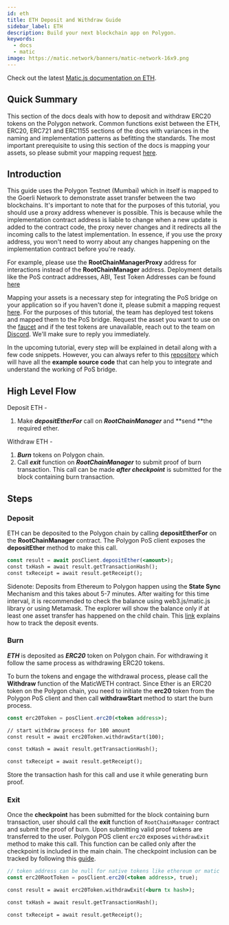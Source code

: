 ```yaml
---
id: eth
title: ETH Deposit and Withdraw Guide
sidebar_label: ETH
description: Build your next blockchain app on Polygon.
keywords:
  - docs
  - matic
image: https://matic.network/banners/matic-network-16x9.png
---
```


Check out the latest [Matic.js documentation on ETH](https://maticnetwork.github.io/matic.js/docs/pos/deposit-ether/).

## Quick Summary

This section of the docs deals with how to deposit and withdraw ERC20 tokens on the Polygon network. Common functions exist between the ETH, ERC20, ERC721 and ERC1155 sections of the docs with variances in the naming and implementation patterns as befitting the standards. The most important prerequisite to using this section of the docs is mapping your assets, so please submit your mapping request [here](https://docs.polygon.technology/docs/develop/ethereum-polygon/submit-mapping-request/).

## Introduction

This guide uses the Polygon Testnet (Mumbai) which in itself is mapped to the Goerli Network to demonstrate asset transfer between the two blockchains. It's important to note that for the purposes of this tutorial, you should use a proxy address whenever is possible. This is because while the implementation contract address is liable to change when a new update is added to the contract code, the proxy never changes and it redirects all the incoming calls to the latest implementation. In essence, if you use the proxy address, you won't need to worry about any changes happening on the implementation contract before you're ready.

For example, please use the **RootChainManagerProxy** address for interactions instead of the **RootChainManager** address. Deployment details like the PoS contract addresses, ABI, Test Token Addresses can be found [here](https://docs.polygon.technology/docs/develop/ethereum-polygon/pos/deployment/)

Mapping your assets is a necessary step for integrating the PoS bridge on your application so if you haven't done it, please submit a mapping request [here](https://docs.polygon.technology/docs/develop/ethereum-polygon/submit-mapping-request/). For the purposes of this tutorial, the team has deployed test tokens and mapped them to the PoS bridge. Request the asset you want to use on the [faucet](https://faucet.polygon.technology/) and if the test tokens are unavailable, reach out to the team on [Discord](https://discord.gg/polygon). We'll make sure to reply you immediately.

In the upcoming tutorial, every step will be explained in detail along with a few code snippets. However, you can always refer to this [repository](https://github.com/maticnetwork/matic.js/tree/master/examples) which will have all the **example source code** that can help you to integrate and understand the working of PoS bridge.

## High Level Flow

Deposit ETH -

1. Make **_depositEtherFor_** call on **_RootChainManager_** and **send **the required ether.

Withdraw ETH -

1. **_Burn_** tokens on Polygon chain.
2. Call **_exit_** function on **_RootChainManager_** to submit proof of burn transaction. This call can be made **_after checkpoint_** is submitted for the block containing burn transaction.

## Steps

### Deposit

ETH can be deposited to the Polygon chain by calling **depositEtherFor** on the **RootChainManager** contract. The Polygon PoS client exposes the **depositEther** method to make this call.

```jsx
const result = await posClient.depositEther(<amount>);
const txHash = await result.getTransactionHash();
const txReceipt = await result.getReceipt();
```

Sidenote: Deposits from Ethereum to Polygon happen using the **State Sync** Mechanism and this takes about 5-7 minutes. After waiting for this time interval, it is recommended to check the balance using web3.js/matic.js library or using Metamask. The explorer will show the balance only if at least one asset transfer has happened on the child chain. This [link](https://docs.polygon.technology/docs/develop/ethereum-polygon/pos/deposit-withdraw-event-pos/) explains how to track the deposit events.

### Burn

**_ETH_** is deposited as **_ERC20_** token on Polygon chain. For withdrawing it follow the same process as withdrawing ERC20 tokens.

To burn the tokens and engage the withdrawal process, please call the **Withdraw** function of the MaticWETH contract. Since Ether is an ERC20 token on the Polygon chain, you need to initiate the **erc20** token from the Polygon PoS client and then call **withdrawStart** method to start the burn process.

```jsx
const erc20Token = posClient.erc20(<token address>);

// start withdraw process for 100 amount
const result = await erc20Token.withdrawStart(100);

const txHash = await result.getTransactionHash();

const txReceipt = await result.getReceipt();

```

Store the transaction hash for this call and use it while generating burn proof.

### Exit


Once the **checkpoint** has been submitted for the block containing burn transaction, user should call the **exit** function of `RootChainManager` contract and submit the proof of burn. Upon submitting valid proof tokens are transferred to the user. Polygon POS client `erc20` exposes `withdrawExit` method to make this call. This function can be called only after the checkpoint is included in the main chain. The checkpoint inclusion can be tracked by following this [guide](/docs/develop/ethereum-polygon/pos/deposit-withdraw-event-pos#checkpoint-events).


```jsx
// token address can be null for native tokens like ethereum or matic
const erc20RootToken = posClient.erc20(<token address>, true);

const result = await erc20Token.withdrawExit(<burn tx hash>);

const txHash = await result.getTransactionHash();

const txReceipt = await result.getReceipt();

```
